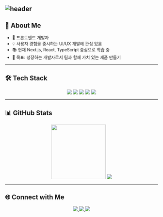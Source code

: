 ![header](https://capsule-render.vercel.app/api?type=waving&color=auto&height=250&section=header&text=Jang%20Hyeon%20Jun&fontSize=70&fontAlignY=40)
---

## 👋 About Me  
- 🌱 프론트엔드 개발자
- 💡 사용자 경험을 중시하는 UI/UX 개발에 관심 있음  
- 📚 현재 Next.js, React, TypeScript 중심으로 학습 중
- 🎯 목표: 성장하는 개발자로서 팀과 함께 가치 있는 제품 만들기

---

## 🛠️ Tech Stack  

<p align="center">
  <img src="https://img.shields.io/badge/TypeScript-3178C6?style=flat&logo=typescript&logoColor=white"/>
  <img src="https://img.shields.io/badge/React-61DAFB?style=flat&logo=react&logoColor=black"/>
  <img src="https://img.shields.io/badge/Next.js-000000?style=flat&logo=nextdotjs&logoColor=white"/>
  <img src="https://img.shields.io/badge/TailwindCSS-38B2AC?style=flat&logo=tailwindcss&logoColor=white"/>
  <img src="https://img.shields.io/badge/Node.js-339933?style=flat&logo=node.js&logoColor=white"/>
</p>

---

## 📊 GitHub Stats  

<p align="center">
    <img height="180em" src="https://github-readme-stats.vercel.app/api?username=hyeon17&count_private=true&show_icons=true&theme=default#gh-light-mode-only"/>
    <img src="https://github-readme-stats.vercel.app/api/top-langs/?username=hyeon17&amp;layout=compact&amp;bg_color=180,000000,&amp;title_color=000000&amp;text_color=000000">
</p>

    

---

## 🌐 Connect with Me  

<div align="center">
  <a href="https://www.instagram.com/hyeon_j_17">
    <img src="https://img.shields.io/badge/Instagram-E4405F?style=flat-square&logo=Instagram&logoColor=white"/>
  </a>
  
  <a href="mailto:kenjun8725@gmail.com">
    <img src="https://img.shields.io/badge/Gmail-D14836?style=flat-square&logo=gmail&logoColor=white"/>
  </a>
  
  <a href="[https://www.linkedin.com/in](https://www.linkedin.com/in/hyeonjun-jang-2398672b8)](https://www.linkedin.com/in/hyeonjun-jang-2398672b8)">
    <img src="https://img.shields.io/badge/LinkedIn-0A66C2?style=flat-square&logo=linkedin&logoColor=white"/>
  </a>
</div>
